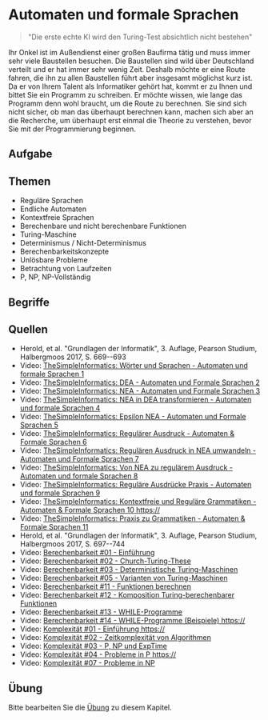 # Automaten und formale Sprachen

> "Die erste echte KI wird den Turing-Test absichtlich nicht bestehen"

Ihr Onkel ist im Außendienst einer großen Baufirma tätig und muss immer sehr viele Baustellen besuchen. Die Baustellen sind wild über Deutschland verteilt und er hat immer sehr wenig Zeit. Deshalb möchte er eine Route fahren, die ihn zu allen Baustellen führt aber insgesamt möglichst kurz ist. Da er von Ihrem Talent als Informatiker gehört hat, kommt er zu Ihnen und bittet Sie ein Programm zu schreiben. Er möchte wissen, wie lange das Programm denn wohl braucht, um die Route zu berechnen. Sie sind sich nicht sicher, ob man das überhaupt berechnen kann, machen sich aber an die Recherche, um überhaupt erst einmal die Theorie zu verstehen, bevor Sie mit der Programmierung beginnen.


## Aufgabe

## Themen

  - Reguläre Sprachen
  - Endliche Automaten
  - Kontextfreie Sprachen
  - Berechenbare und nicht berechenbare Funktionen
  - Turing-Maschine
  - Determinismus / Nicht-Determinismus
  - Berechenbarkeitskonzepte
  - Unlösbare Probleme
  - Betrachtung von Laufzeiten
  - P, NP, NP-Vollständig


## Begriffe

## Quellen

  * Herold, et al. "Grundlagen der Informatik", 3. Auflage, Pearson Studium, Halbergmoos 2017, S. 669--693
  * Video: [TheSimpleInformatics: Wörter und Sprachen - Automaten und formale Sprachen 1](https://youtu.be/JAvIyh0rIV4)
  * Video: [TheSimpleInformatics: DEA - Automaten und Formale Sprachen 2](https://youtu.be/ztK5O0hT17s)
  * Video: [TheSimpleInformatics: NEA - Automaten und Formale Sprachen 3](https://youtu.be/VWAMo7R1tiI)
  * Video: [TheSimpleInformatics: NEA in DEA transformieren - Automaten und formale Sprachen 4](https://youtu.be/ArYI4dd7ffE)
  * Video: [TheSimpleInformatics: Epsilon NEA - Automaten und Formale Sprachen 5](https://youtu.be/Osf10DNpo0w)
  * Video: [TheSimpleInformatics: Regulärer Ausdruck - Automaten & Formale Sprachen 6](https://youtu.be/SewleITxvcg)
  * Video: [TheSimpleInformatics: Regulären Ausdruck in NEA umwandeln - Automaten und Formale Sprachen 7](https://youtu.be/uLpxchiMJL0)
  * Video: [TheSimpleInformatics: Von NEA zu regulärem Ausdruck - Automaten und formale Sprachen 8](https://youtu.be/NXK_etZCnQw)
  * Video: [TheSimpleInformatics: Reguläre Ausdrücke Praxis - Automaten und formale Sprachen 9](https://youtu.be/8KsMSAVS52o)
  * Video: [TheSimpleInformatics: Kontextfreie und Reguläre Grammatiken - Automaten & Formale Sprachen 10 https://](outu.be/kDzZSdM-vXg)
  * Video: [TheSimpleInformatics: Praxis zu Grammatiken - Automaten & Formale Sprachen 11](https://youtu.be/aGWYtdoBF2M)
  * Herold, et al. "Grundlagen der Informatik", 3. Auflage, Pearson Studium, Halbergmoos 2017, S. 697--744
  * Video: [Berechenbarkeit #01 - Einführung](https://youtu.be/E42XIfOHnWs)
  * Video: [Berechenbarkeit #02 - Church-Turing-These](https://youtu.be/B2nu5PY9kZQ)
  * Video: [Berechenbarkeit #03 - Deterministische Turing-Maschinen](https://youtu.be/qDv9pVMiKTc)
  * Video: [Berechenbarkeit #05 - Varianten von Turing-Maschinen](https://youtu.be/OjTN47u4IsE)
  * Video: [Berechenbarkeit #11 - Funktionen berechnen](https://youtu.be/OL4OwgNzB3k)
  * Video: [Berechenbarkeit #12 - Komposition Turing-berechenbarer Funktionen](https://youtu.be/Dw1ROIZ6x1s)
  * Video: [Berechenbarkeit #13 - WHILE-Programme](https://youtu.be/_32q0khmI_8)
  * Video: [Berechenbarkeit #14 - WHILE-Programme (Beispiele) https://](outu.be/PZtATCH-Sms)
  * Video: [Komplexität #01 - Einführung https://](outu.be/Bxv-JVtfjis)
  * Video: [Komplexität #02 - Zeitkomplexität von Algorithmen](https://youtu.be/Vg9yOo32MXw)
  * Video: [Komplexität #03 - P, NP und ExpTime](https://youtu.be/UI0txXt1z1I)
  * Video: [Komplexität #04 - Probleme in P https://](outu.be/lUGpBpZ-9ts)
  * Video: [Komplexität #07 - Probleme in NP](https://youtu.be/oyygkKj7MKc)

## Übung

Bitte bearbeiten Sie die [Übung](exercise.md) zu diesem Kapitel.
